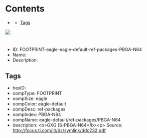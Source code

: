 



Contents
========

* [](#)
	* [Tags](#tags)
  
![][im]
# 

- ID: FOOTPRINT-eagle-eagle-default-ref-packages-PBGA-N64
- Name: 
- Description: 

## Tags

- hexID: 
- oompType: FOOTPRINT
- oompSize: eagle
- oompColor: eagle-default
- oompDesc: ref-packages
- oompIndex: PBGA-N64
- oompName: eagle-default/ref-packages/PBGA-N64
- description: &lt;b&gt;GXG (S-PBGA-N64&lt;/b&gt;&lt;p&gt;&#xD;
Source: http://focus.ti.com/lit/ds/symlink/ddc232.pdf



[im]: image.png
